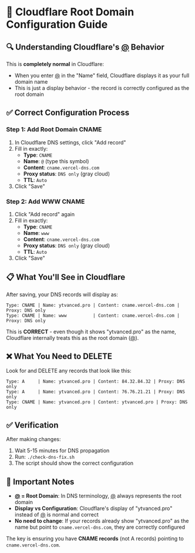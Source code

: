 # 📝 Cloudflare Root Domain Configuration Guide

## 🔍 Understanding Cloudflare's [@](file:///Users/maeed/Downloads/qoder/ytvecand/ai-coding-website/src/App.jsx#L22-L54) Behavior

This is **completely normal** in Cloudflare:
- When you enter [@](file:///Users/maeed/Downloads/qoder/ytvecand/ai-coding-website/src/App.jsx#L22-L54) in the "Name" field, Cloudflare displays it as your full domain name
- This is just a display behavior - the record is correctly configured as the root domain

## ✅ Correct Configuration Process

### Step 1: Add Root Domain CNAME
1. In Cloudflare DNS settings, click "Add record"
2. Fill in exactly:
   - **Type**: `CNAME`
   - **Name**: `@` (type this symbol)
   - **Content**: `cname.vercel-dns.com`
   - **Proxy status**: `DNS only` (gray cloud)
   - **TTL**: `Auto`
3. Click "Save"

### Step 2: Add WWW CNAME
1. Click "Add record" again
2. Fill in exactly:
   - **Type**: `CNAME`
   - **Name**: `www`
   - **Content**: `cname.vercel-dns.com`
   - **Proxy status**: `DNS only` (gray cloud)
   - **TTL**: `Auto`
3. Click "Save"

## 📋 What You'll See in Cloudflare

After saving, your DNS records will display as:
```
Type: CNAME | Name: ytvanced.pro | Content: cname.vercel-dns.com | Proxy: DNS only
Type: CNAME | Name: www          | Content: cname.vercel-dns.com | Proxy: DNS only
```

This is **CORRECT** - even though it shows "ytvanced.pro" as the name, Cloudflare internally treats this as the root domain ([@](file:///Users/maeed/Downloads/qoder/ytvecand/ai-coding-website/src/App.jsx#L22-L54)).

## ❌ What You Need to DELETE

Look for and DELETE any records that look like this:
```
Type: A     | Name: ytvanced.pro | Content: 84.32.84.32 | Proxy: DNS only
Type: A     | Name: ytvanced.pro | Content: 76.76.21.21 | Proxy: DNS only
Type: CNAME | Name: ytvanced.pro | Content: ytvanced.pro | Proxy: DNS only
```

## ✅ Verification

After making changes:
1. Wait 5-15 minutes for DNS propagation
2. Run: `./check-dns-fix.sh`
3. The script should show the correct configuration

## 📝 Important Notes

- **[@](file:///Users/maeed/Downloads/qoder/ytvecand/ai-coding-website/src/App.jsx#L22-L54) = Root Domain**: In DNS terminology, [@](file:///Users/maeed/Downloads/qoder/ytvecand/ai-coding-website/src/App.jsx#L22-L54) always represents the root domain
- **Display vs Configuration**: Cloudflare's display of "ytvanced.pro" instead of [@](file:///Users/maeed/Downloads/qoder/ytvecand/ai-coding-website/src/App.jsx#L22-L54) is normal and correct
- **No need to change**: If your records already show "ytvanced.pro" as the name but point to `cname.vercel-dns.com`, they are correctly configured

The key is ensuring you have **CNAME records** (not A records) pointing to `cname.vercel-dns.com`.